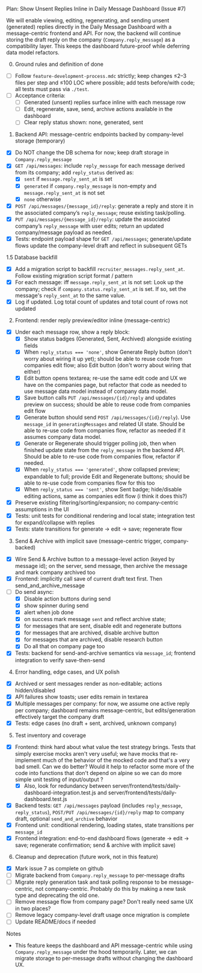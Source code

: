 Plan: Show Unsent Replies Inline in Daily Message Dashboard (Issue #7)

We will enable viewing, editing, regenerating, and sending unsent (generated) replies directly in the Daily Message Dashboard with a message-centric frontend and API. For now, the backend will continue storing the draft reply on the company (`Company.reply_message`) as a compatibility layer. This keeps the dashboard future-proof while deferring data model refactors.

0. Ground rules and definition of done

- [ ] Follow `feature-development-process.mdc` strictly; keep changes ≤2–3 files per step and ≤100 LOC where possible; add tests before/with code; all tests must pass via `./test`.
- [ ] Acceptance criteria:
  - [ ] Generated (unsent) replies surface inline with each message row
  - [ ] Edit, regenerate, save, send, archive actions available in the dashboard
  - [ ] Clear reply status shown: none, generated, sent

1. Backend API: message-centric endpoints backed by company-level storage (temporary)

- [x] Do NOT change the DB schema for now; keep draft storage in `Company.reply_message`
- [x] `GET /api/messages`: include `reply_message` for each message derived from its company; add `reply_status` derived as:
  - [x] `sent` if `message.reply_sent_at` is set
  - [x] `generated` if `company.reply_message` is non-empty and `message.reply_sent_at` is not set
  - [x] `none` otherwise
- [x] `POST /api/messages/{message_id}/reply`: generate a reply and store it in the associated company’s `reply_message`; reuse existing task/polling.
- [x] `PUT /api/messages/{message_id}/reply`: update the associated company’s `reply_message` with user edits; return an updated company/message payload as needed.
- [x] Tests: endpoint payload shape for `GET /api/messages`; generate/update flows update the company-level draft and reflect in subsequent GETs

1.5 Database backfill

- [x] Add a migration script to backfill `recruiter_messages.reply_sent_at`. Follow existing migration script format / pattern
- [x] For each message: iff `message.reply_sent_at` is not set: Look up the company; check if `company.status.reply_sent_at` is set. If so, set the message's `reply_sent_at` to the same value.  
- [x] Log if updated. Log total count of updates and total count of rows not updated

2. Frontend: render reply preview/editor inline (message-centric)

- [x] Under each message row, show a reply block:
  - [x] Show status badges (Generated, Sent, Archived) alongside existing fields
  - [x] When `reply_status === 'none'`, show Generate Reply button (don't worry about wiring it up yet); should be able to reuse code from companies edit flow;
        also Edit button (don't worry about wiring that either)
  - [x] Edit button opens textarea; re-use the same edit code and UX we have on the companies page, but refactor that code as needed to
        use message data model instead of company data model.
  - [x] Save button calls `PUT /api/messages/{id}/reply` and updates preview on success; should be able to reuse code from companies edit flow
  - [x] Generate button should send `POST /api/messages/{id}/reply`). Use `message_id` in `generatingMessages` and related UI state. Should be able to re-use code from companies flow, refactor as needed if it assumes company data model.
  - [x] Generate or Regenerate should trigger polling job, then when finished update state from the `reply_message` in the backend API. Should be able to re-use code from companies flow, refactor if needed.
  - [x] When `reply_status === 'generated'`, show collapsed preview; expandable to full; provide Edit and Regenerate buttons; should be able to re-use code from companies flow for this too
  - [x] When `reply_status === 'sent'`, show Sent badge; hide/disable editing actions, same as companies edit flow (i think it does this?)
- [x] Preserve existing filtering/sorting/expansion; no company-centric assumptions in the UI
- [x] Tests: unit tests for conditional rendering and local state; integration test for expand/collapse with replies
- [x] Tests: state transitions for generate → edit → save; regenerate flow

3. Send & Archive with implicit save (message-centric trigger, company-backed)

- [x] Wire Send & Archive button to a message-level action (keyed by message id); on the server, send message, then archive the message and mark company archived too
- [x] Frontend: implicitly call save of current draft text first. Then send_and_archive_message
- [ ] Do send async:
  - [x] Disable action buttons during send
  - [x] show spinner during send
  - [x]  alert when job done
  - [x]  on success mark message `sent` and reflect archive state;
  - [x]  for messages that are sent, disable edit and regenerate buttons
  - [x]  for messages that are archived, disable archive button
  - [x]  for messages that are archived, disable research button
  - [x]  Do all that on company page too
- [x] Tests: backend for send-and-archive semantics via `message_id`; frontend integration to verify save-then-send

4. Error handling, edge cases, and UX polish

- [x] Archived or sent messages render as non-editable; actions hidden/disabled
- [x] API failures show toasts; user edits remain in textarea
- [x] Multiple messages per company: for now, we assume one active reply per company; dashboard remains message-centric, but edits/generation effectively target the company draft
- [x] Tests: edge cases (no draft + sent, archived, unknown company)

5. Test inventory and coverage

- [x] Frontend: think hard about what value the test strategy brings. Tests that simply exercise mocks aren't very useful; we have mocks that re-implement much of the behavior of the mocked code and that's a very bad smell. Can we do better?  Would it help to refactor some more of the code into functions that don't depend on alpine so we can do more simple unit testing of input/output ?
  - [x] Also, look for redundancy between server/frontend/tests/daily-dashboard-integration.test.js and server/frontend/tests/daily-dashboard.test.js 
- [x] Backend tests: `GET /api/messages` payload (includes `reply_message`, `reply_status`), `POST/PUT /api/messages/{id}/reply` map to company draft, optional `send_and_archive` behavior
- [x] Frontend unit: conditional rendering, loading states, state transitions per `message_id`
- [x] Frontend integration: end-to-end dashboard flows (generate → edit → save; regenerate confirmation; send & archive with implicit save)

6. Cleanup and deprecation (future work, not in this feature)

- [x] Mark issue 7 as complete on github 
- [ ] Migrate backend from `Company.reply_message` to per-message drafts
- [ ] Migrate reply generation task and task polling response to be message-centric, not company-centric. Probably do this by making a new task type and deprecating the old one.
- [ ] Remove message flow from company page? Don't really need same UX in two places?
- [ ] Remove legacy company-level draft usage once migration is complete
- [ ] Update README/docs if needed

Notes

- This feature keeps the dashboard and API message-centric while using `Company.reply_message` under the hood temporarily. Later, we can migrate storage to per-message drafts without changing the dashboard UX.